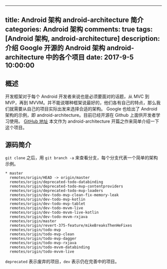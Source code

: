 
---
title: Android 架构 android-architecture 简介
categories: Android 架构
comments: true
tags: [Android 架构, android-architecture]
description: 介绍 Google 开源的 Android 架构 android-architecture 中的各个项目
date: 2017-9-5 10:00:00
---
## 概述

开发框架对于每个 Android 开发者来说也是必须要面对的话题，从 MVC 到 MVP，再到 MVVM。并不能说哪种框架说最好的，他们各有自己的特点，那么我们就需要从自己的项目实际出发来选择合适的架构。
Google 也给出了 Android 架构的示例，即 android-architecture。目前已经开源在 Github 上面供开发者学习使用。
[GitHub 地址](https://github.com/googlesamples/android-architecture/)
本文作为 android-architecture 开篇之作来简单介绍一下这个项目。
## 源码简介

`git clone` 之后，用 `git branch -a` 来查看分支，每个分支代表一个简单的架构示例。

```
* master
  remotes/origin/HEAD -> origin/master
  remotes/origin/deprecated-todo-databinding
  remotes/origin/deprecated-todo-mvp-contentproviders
  remotes/origin/deprecated-todo-mvp-loaders
  remotes/origin/dev-todo-mvp-clean-fix-memory-leak
  remotes/origin/dev-todo-mvp-kotlin
  remotes/origin/dev-todo-mvp-tablet
  remotes/origin/dev-todo-mvvm-live
  remotes/origin/dev-todo-mvvm-live-kotlin
  remotes/origin/dev-todo-mvvm-rxjava
  remotes/origin/master
  remotes/origin/revert-375-feature/mikeBreaksThenHeFixes
  remotes/origin/todo-mvp
  remotes/origin/todo-mvp-clean
  remotes/origin/todo-mvp-dagger
  remotes/origin/todo-mvp-rxjava
  remotes/origin/todo-mvvm-databinding
  remotes/origin/todo-mvvm-live

```
`deprecated` 表示废弃的项目，`dev` 表示仍在完善中的项目。
